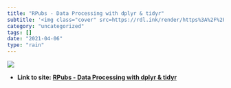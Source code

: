 ```yaml
---
title: "RPubs - Data Processing with dplyr & tidyr"
subtitle: '<img class="cover" src=https://rdl.ink/render/https%3A%2F%2Frpubs.com%2Fbradleyboehmke%2Fdata_wrangl...'
category: "uncategorized"
tags: []
date: "2021-04-06"
type: "rain"
---
```

<img class="cover" src=https://rdl.ink/render/https%3A%2F%2Frpubs.com%2Fbradleyboehmke%2Fdata_wrangling>


* **Link to site:** **[RPubs - Data Processing with dplyr & tidyr](https://rpubs.com/bradleyboehmke/data_wrangling)**